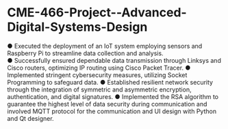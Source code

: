 # CME-466-Project--Advanced-Digital-Systems-Design

● Executed the deployment of an IoT system employing sensors and Raspberry Pi to streamline data collection and analysis.\
● Successfully ensured dependable data transmission through Linksys and Cisco routers, optimizing IP routing using Cisco 
Packet Tracer.
● Implemented stringent cybersecurity measures, utilizing Socket Programming to safeguard data.
● Established resilient network security through the integration of symmetric and asymmetric encryption, authentication, and 
digital signatures.
● Implemented the RSA algorithm to guarantee the highest level of data security during communication and involved MQTT 
protocol for the communication and UI design with Python and Qt designer.
